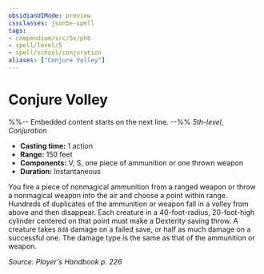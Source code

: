 ```yaml
---
obsidianUIMode: preview
cssclasses: json5e-spell
tags:
- compendium/src/5e/phb
- spell/level/5
- spell/school/conjuration
aliases: ["Conjure Volley"]
---
```

# Conjure Volley
%%-- Embedded content starts on the next line. --%%
*5th-level, Conjuration*  

- **Casting time:** 1 action
- **Range:** 150 feet
- **Components:** V, S, one piece of ammunition or one thrown weapon
- **Duration:** Instantaneous

You fire a piece of nonmagical ammunition from a ranged weapon or throw a nonmagical weapon into the air and choose a point within range. Hundreds of duplicates of the ammunition or weapon fall in a volley from above and then disappear. Each creature in a 40-foot-radius, 20-foot-high cylinder centered on that point must make a Dexterity saving throw. A creature takes `8d8` damage on a failed save, or half as much damage on a successful one. The damage type is the same as that of the ammunition or weapon.

*Source: Player's Handbook p. 226*
